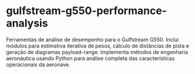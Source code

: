 # gulfstream-g550-performance-analysis
Ferramentas de análise de desempenho para o Gulfstream G550. Inclui módulos para estimativa iterativa de pesos, cálculo de distâncias de pista e geração de diagramas payload-range. Implementa métodos de engenharia aeronáutica usando Python para análise completa das características operacionais da aeronave.
